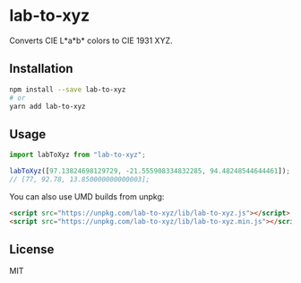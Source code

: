 # lab-to-xyz

Converts CIE L\*a\*b\* colors to CIE 1931 XYZ.

## Installation

```sh
npm install --save lab-to-xyz
# or
yarn add lab-to-xyz
```

## Usage

```js
import labToXyz from "lab-to-xyz";

labToXyz([97.13824698129729, -21.555908334832285, 94.48248544644461]);
// [77, 92.78, 13.850000000000003];
```

You can also use UMD builds from unpkg:

```html
<script src="https://unpkg.com/lab-to-xyz/lib/lab-to-xyz.js"></script>
<script src="https://unpkg.com/lab-to-xyz/lib/lab-to-xyz.min.js"></script>
```

## License

MIT
